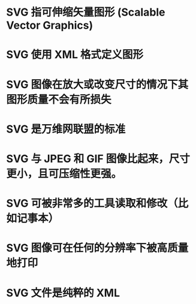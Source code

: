 # SVG 指可伸缩矢量图形 (Scalable Vector Graphics)
# SVG 使用 XML 格式定义图形
# SVG 图像在放大或改变尺寸的情况下其图形质量不会有所损失
# SVG 是万维网联盟的标准
# SVG 与 JPEG 和 GIF 图像比起来，尺寸更小，且可压缩性更强。
# SVG 可被非常多的工具读取和修改（比如记事本）
# SVG 图像可在任何的分辨率下被高质量地打印
# SVG 文件是纯粹的 XML